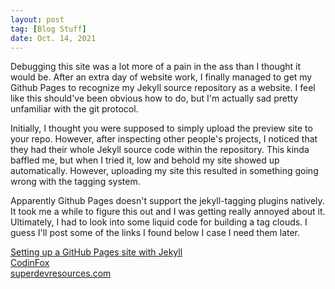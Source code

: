 ```yaml
---
layout: post
tag: [Blog Stuff]
date: Oct. 14, 2021
---
```


Debugging this site was a lot more of a pain in the ass than I thought it would be. After an extra day of website work, I finally managed to get my Github Pages to recognize my Jekyll source repository as a website. I feel like this should've been obvious how to do, but I'm actually sad pretty unfamiliar with the git protocol.

Initially, I thought you were supposed to simply upload the preview site to your repo. However, after inspecting other people's projects, I noticed that they had their whole Jekyll source code within the repository. This kinda baffled me, but when I tried it, low and behold my site showed up automatically. However, uploading my site this resulted in something going wrong with the tagging system.

Apparently Github Pages doesn't support the jekyll-tagging plugins natively. It took me a while to figure this out and I was getting really annoyed about it. Ultimately, I had to look into some liquid code for building a tag clouds. I guess I'll post some of the links I found below I case I need them later.

[Setting up a GitHub Pages site with Jekyll](https://docs.github.com/en/pages/setting-up-a-github-pages-site-with-jekyll)\
[CodinFox](https://codinfox.github.io/dev/2015/03/06/use-tags-and-categories-in-your-jekyll-based-github-pages/)\
[superdevresources.com](https://superdevresources.com/tag-cloud-jekyll/)
